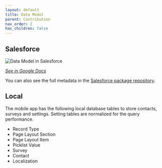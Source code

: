 ```yaml
---
layout: default
title: Data Model
parent: Contribution
nav_order: 2
has_children: false
---
```


## Salesforce

![Data Model in Salesforce](https://user-images.githubusercontent.com/1404346/168538215-c7cbf752-c3b9-416e-af13-547614dd438d.png)

*[See in Google Docs](https://docs.google.com/presentation/d/1s5muLojaYK4thqSr4oMOiU9DI5CDOChZBuSzZbjQ0pc/edit?usp=sharing)*

You can also see the full metadata in the [Salesforce package repository](https://github.com/SFDO-Community-Sprints/GrassRootsSurveySalesforcePackage/tree/main/force-app/main/default/objects).

## Local
The mobile app has the following local database tables to store contacts, surveys and settings. Setting tables are normalized for the query performance.

* Record Type
* Page Layout Section
* Page Layout Item
* Picklist Value
* Survey
* Contact
* Localization